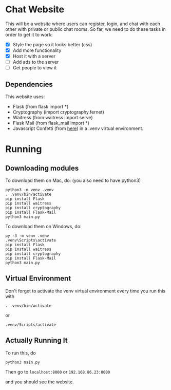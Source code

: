 # Chat Website
This will be a website where users can register, login, and chat with each other with private or public chat rooms. So far, we need to do these tasks in order to get it to work:
- [x] Style the page so it looks better (css)
- [x] Add more functionality
- [x] Host it with a server
- [ ] Add ads to the server
- [ ] Get people to view it

## Dependencies
This website uses:
- Flask (from flask import *)
- Cryptography (import cryptography.fernet)
- Waitress (from waitress import serve)
- Flask Mail (from flask_mail import *)
- Javascript Confetti (from [here](https://github.com/loonywizard/js-confetti))
in a .venv virtual environment.

# Running
## Downloading modules
To download them on Mac, do: (you also need to have python3)
```
python3 -m venv .venv
. .venv/bin/activate
pip install Flask
pip install waitress
pip install cryptography
pip install Flask-Mail
python3 main.py
```
To download them on Windows, do:
```
py -3 -m venv .venv
.venv\Scripts\activate
pip install Flask
pip install waitress
pip install cryptography
pip install Flask-Mail
python3 main.py
```
## Virtual Environment
Don't forget to activate the venv virtual environment every time you run this with
```
. .venv/bin/activate
```
or
```
.venv/Scripts/activate
```
## Actually Running It
To run this, do 
```
python3 main.py
```
Then go to `localhost:8000` or `192.168.86.23:8000` 

and you should see the website.